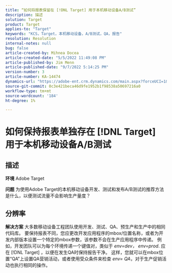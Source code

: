 ```yaml
---
title: “如何将报表保留在 [!DNL Target] 用于本机移动设备A/B测试”
description: 描述
solution: Target
product: Target
applies-to: "Target"
keywords: "KCS，Target，本机移动设备，A/B测试，QA，报告"
resolution: Resolution
internal-notes: null
bug: false
article-created-by: Mihnea Docea
article-created-date: "5/5/2022 11:49:08 PM"
article-published-by: Jim Menn
article-published-date: "9/7/2022 5:14:25 PM"
version-number: 3
article-number: KA-14474
dynamics-url: "https://adobe-ent.crm.dynamics.com/main.aspx?forceUCI=1&pagetype=entityrecord&etn=knowledgearticle&id=5a7119f3-cdcc-ec11-a7b5-6045bd00dbbc"
source-git-commit: 0c3e421beca46d9fe1952b1f98538a50697216a0
workflow-type: tm+mt
source-wordcount: '184'
ht-degree: 1%

---
```


# 如何保持报表单独存在 [!DNL Target] 用于本机移动设备A/B测试

## 描述


<b>环境</b>
Adobe Target

<b>问题</b>
为使用Adobe Target的本机移动设备开发、测试和发布A/B测试的推荐方法是什么，以便测试流量不会影响生产量度？


## 分辨率


<b>解决方案</b>
大多数移动设备工程团队使用开发、测试、QA、预生产和生产中的相同代码库。
要保持报表不同，您应更改开发应用程序的mbox/位置名称，或者为开发内部版本设置一个特定的mbox参数，该参数不会在生产应用程序中传递。
例如，开发团队可以为每个环境传递一个键值对，类似于 *env=dev， env=prod*.
应在 [!DNL Target] ，以便在发生QA时保持报告干净。
这样，您就可以在mbox位置“QA”上设置QA营销活动，或者使用受众条件来检查 *env= QA*，对于生产促销活动也执行相同的操作。

